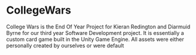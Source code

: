 # CollegeWars
College Wars is the End Of Year Project for Kieran Redington and Diarmuid Byrne for our third year Software Development project.
It is essentially a custom card game built in the Unity Game Engine. All assets were either personally created by ourselves or were default 
